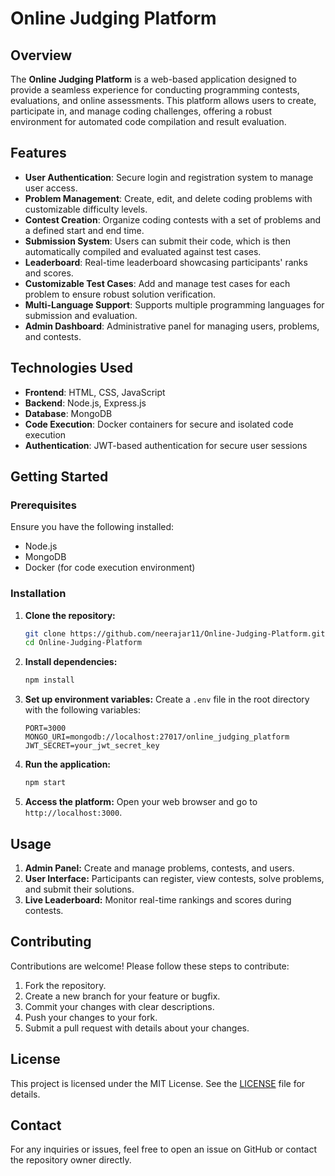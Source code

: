 # Online Judging Platform

## Overview

The **Online Judging Platform** is a web-based application designed to provide a seamless experience for conducting programming contests, evaluations, and online assessments. This platform allows users to create, participate in, and manage coding challenges, offering a robust environment for automated code compilation and result evaluation.

## Features

- **User Authentication**: Secure login and registration system to manage user access.
- **Problem Management**: Create, edit, and delete coding problems with customizable difficulty levels.
- **Contest Creation**: Organize coding contests with a set of problems and a defined start and end time.
- **Submission System**: Users can submit their code, which is then automatically compiled and evaluated against test cases.
- **Leaderboard**: Real-time leaderboard showcasing participants' ranks and scores.
- **Customizable Test Cases**: Add and manage test cases for each problem to ensure robust solution verification.
- **Multi-Language Support**: Supports multiple programming languages for submission and evaluation.
- **Admin Dashboard**: Administrative panel for managing users, problems, and contests.

## Technologies Used

- **Frontend**: HTML, CSS, JavaScript
- **Backend**: Node.js, Express.js
- **Database**: MongoDB
- **Code Execution**: Docker containers for secure and isolated code execution
- **Authentication**: JWT-based authentication for secure user sessions

## Getting Started

### Prerequisites

Ensure you have the following installed:

- Node.js
- MongoDB
- Docker (for code execution environment)

### Installation

1. **Clone the repository:**
   ```bash
   git clone https://github.com/neerajar11/Online-Judging-Platform.git
   cd Online-Judging-Platform
   ```

2. **Install dependencies:**
   ```bash
   npm install
   ```

3. **Set up environment variables:**
   Create a `.env` file in the root directory with the following variables:
   ```env
   PORT=3000
   MONGO_URI=mongodb://localhost:27017/online_judging_platform
   JWT_SECRET=your_jwt_secret_key
   ```

4. **Run the application:**
   ```bash
   npm start
   ```

5. **Access the platform:**
   Open your web browser and go to `http://localhost:3000`.

## Usage

1. **Admin Panel:** Create and manage problems, contests, and users.
2. **User Interface:** Participants can register, view contests, solve problems, and submit their solutions.
3. **Live Leaderboard:** Monitor real-time rankings and scores during contests.

## Contributing

Contributions are welcome! Please follow these steps to contribute:

1. Fork the repository.
2. Create a new branch for your feature or bugfix.
3. Commit your changes with clear descriptions.
4. Push your changes to your fork.
5. Submit a pull request with details about your changes.

## License

This project is licensed under the MIT License. See the [LICENSE](LICENSE) file for details.

## Contact

For any inquiries or issues, feel free to open an issue on GitHub or contact the repository owner directly.

